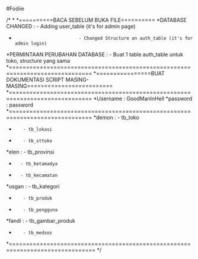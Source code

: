 #Fodiie

/*
*
*==========BACA SEBELUM BUKA FILE==========
*DATABASE CHANGED : - Adding user_table (it's for admin page)
*					          - Changed Structure on auth_table (it's for admin login)
*PERMINTAAN PERUBAHAN DATABASE : - Buat 1 table auth_table untuk toko, structure yang sama
*==============================================================================
*================BUAT DOKUMENTASI SCRIPT MASING-MASING=========================
*==============================================================================
*Username : GoodManInHell
*password : password
*==============================================================================
*demon : - tb_toko
*        - tb_lokasi
*        - tb_sttoko
*elen : - tb_provinsi
*       - tb_kotamadya
*       - tb_kecamatan
*usgan : - tb_kategori
*        - tb_produk
*        - tb_pengguna
*fandi : - tb_gambar_produk
*        - tb_medsos
*===============================================================================
*/
